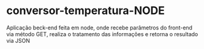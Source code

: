 # conversor-temperatura-NODE
Aplicação beck-end feita em node, onde recebe parâmetros do front-end via método GET, realiza o tratamento das informações e retorna o resultado via JSON
